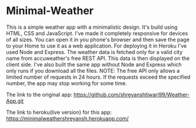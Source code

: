 # Minimal-Weather
This is a simple weather app with a minimalistic design. It's build using HTML, CSS and JavaScript.
I've made it completely responsive for devices of all sizes. You can open it in you phone's browser and then save the page to your Home to use it as a web application.
For deploying it in Heroku I've used Node and Express. 
The weather data is fetched only for a valid city name from accuweather's free REST API.
This data is then displayed on the client side. 
I've also built the same app without Node and Express which only runs if you download all the files.
NOTE: The free API only allows a limited number of requests in 24 hours. If the requests exceed the specified number, the app may stop working for some time.

The link to the original app: https://github.com/shreyanshtiwari99/Weather-App.git

The link to heroku(live version) for this app: https://minimalweathershreyansh.herokuapp.com/
